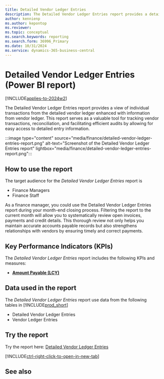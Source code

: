 ```yaml
---
title: Detailed Vendor Ledger Entries
description: The Detailed Vendor Ledger Entries report provides a detailed view of individual transactions from the detailed vendor ledger enhanced with information from vendor ledger entries.
author: kennienp
ms.author: kepontop
ms.reviewer:
ms.topic: conceptual
ms.search.keywords: reporting
ms.search.form: 36996_Primary
ms.date: 10/31/2024
ms.service: dynamics-365-business-central
---
```


# Detailed Vendor Ledger Entries (Power BI report)

[!INCLUDE[applies-to-2024w2](includes/applies-to-2024w2.md)]

The Detailed Vendor Ledger Entries report provides a view of individual transactions from the detailed vendor ledger enhanced with information from vendor ledger. This report serves as a valuable tool for tracking vendor transactions, reconciliation, and facilitating efficient audits by allowing for easy access to detailed entry information.

:::image type="content" source="media/finance/detailed-vendor-ledger-entries-report.png" alt-text="Screenshot of the Detailed Vendor Ledger Entries report" lightbox="media/finance/detailed-vendor-ledger-entries-report.png":::

## How to use the report

The target audience for the *Detailed Vendor Ledger Entries* report is
- Finance Managers
- Finance Staff

As a finance manager, you could use the Detailed Vendor Ledger Entries report during your month-end closing process. Filtering the report to the current month will allow you to systematically review open invoices, payments and credit details. This thorough review not only helps you maintain accurate accounts payable records but also strengthens relationships with vendors by ensuring timely and correct payments. 

## Key Performance Indicators (KPIs)

The *Detailed Vendor Ledger Entries* report includes the following KPIs and measures: 

- [**Amount Payable (LCY)**](####)

## Data used in the report

The *Detailed Vendor Ledger Entries* report use data from the following tables in [!INCLUDE[prod_short](includes/prod_short.md)]

- Detailed Vendor Ledger Entries
- Vendor Ledger Entries

## Try the report

Try the report here: [Detailed Vendor Ledger Entries](https://businesscentral.dynamics.com?page=36996)

[!INCLUDE[ctrl-right-click-to-open-in-new-tab](includes/ctrl-right-click-to-open-in-new-tab.md)]

## See also